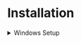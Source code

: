 # Installation
<details><summary>Windows Setup</summary>
  1. Download NodeJS: https://nodejs.org/en/download</br>
  2. Download Git: https://git-scm.com/downloads</br>
  3. Run the following commands in your shell/console:</br>

  ```bash
  git clone https://github.com/TSL534/Discord-Selfspammer
  ```
  Note: You can also download the files using other methods.

  ```bash
  cd spammer
  ```

  ```bash
  npm i
  ```
  - Now enter the correct values in [config.json](./config.json) & [tokens.txt](./tokens.txt).

  To start the selfbot, run the following command in your shell/console:
  ```javascript
  node .
  ```

### Token Format
```
Token1 
Token2
``` 

## Contributing
Pull requests & suggestions are always welcome! For major changes, please open an issue/DM me on Discord first (@tsl536) to discuss what you would like to change and to what extend.

